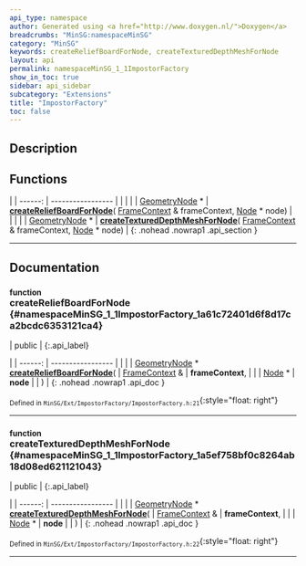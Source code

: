 ```yaml
---
api_type: namespace
author: Generated using <a href="http://www.doxygen.nl/">Doxygen</a>
breadcrumbs: "MinSG:namespaceMinSG"
category: "MinSG"
keywords: createReliefBoardForNode, createTexturedDepthMeshForNode
layout: api
permalink: namespaceMinSG_1_1ImpostorFactory
show_in_toc: true
sidebar: api_sidebar
subcategory: "Extensions"
title: "ImpostorFactory"
toc: false
---
```


## Description





## Functions

|
| ------: | ----------------- |
|  | |
| [GeometryNode](classMinSG_1_1GeometryNode) * | **[createReliefBoardForNode](#namespaceMinSG_1_1ImpostorFactory_1a61c72401d6f8d17ca2bcdc6353121ca4)**( [FrameContext](classMinSG_1_1FrameContext) & frameContext,  [Node](classMinSG_1_1Node) * node) |
|  | |
| [GeometryNode](classMinSG_1_1GeometryNode) * | **[createTexturedDepthMeshForNode](#namespaceMinSG_1_1ImpostorFactory_1a5ef758bf0c8264ab18d08ed621121043)**( [FrameContext](classMinSG_1_1FrameContext) & frameContext,  [Node](classMinSG_1_1Node) * node) |
{: .nohead .nowrap1 .api_section }


-------------------------------------------------------------------

## Documentation

### <small>function</small><br/> createReliefBoardForNode {#namespaceMinSG_1_1ImpostorFactory_1a61c72401d6f8d17ca2bcdc6353121ca4}

| public |
{:.api_label}

|
| ------: | ----------------- |
|  |
| [GeometryNode](classMinSG_1_1GeometryNode) * **[createReliefBoardForNode](#namespaceMinSG_1_1ImpostorFactory_1a61c72401d6f8d17ca2bcdc6353121ca4)**( |  [FrameContext](classMinSG_1_1FrameContext) & | **frameContext**, |
| |  [Node](classMinSG_1_1Node) * | **node** |
|   ) |
{: .nohead .nowrap1 .api_doc }





<sub>Defined in `MinSG/Ext/ImpostorFactory/ImpostorFactory.h:21`</sub>{:style="float: right"}

-------------------------------------------------------------------

### <small>function</small><br/> createTexturedDepthMeshForNode {#namespaceMinSG_1_1ImpostorFactory_1a5ef758bf0c8264ab18d08ed621121043}

| public |
{:.api_label}

|
| ------: | ----------------- |
|  |
| [GeometryNode](classMinSG_1_1GeometryNode) * **[createTexturedDepthMeshForNode](#namespaceMinSG_1_1ImpostorFactory_1a5ef758bf0c8264ab18d08ed621121043)**( |  [FrameContext](classMinSG_1_1FrameContext) & | **frameContext**, |
| |  [Node](classMinSG_1_1Node) * | **node** |
|   ) |
{: .nohead .nowrap1 .api_doc }





<sub>Defined in `MinSG/Ext/ImpostorFactory/ImpostorFactory.h:22`</sub>{:style="float: right"}

-------------------------------------------------------------------


